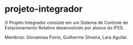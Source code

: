 # projeto-integrador
O Projeto Integrador consiste em um Sistema de Controle de Estacionamento Rotativo desenvolvido por alunos do IFES.

Membros: Giovannaa Fiorio, Guilherme Silveira, Lara Aguilar.
